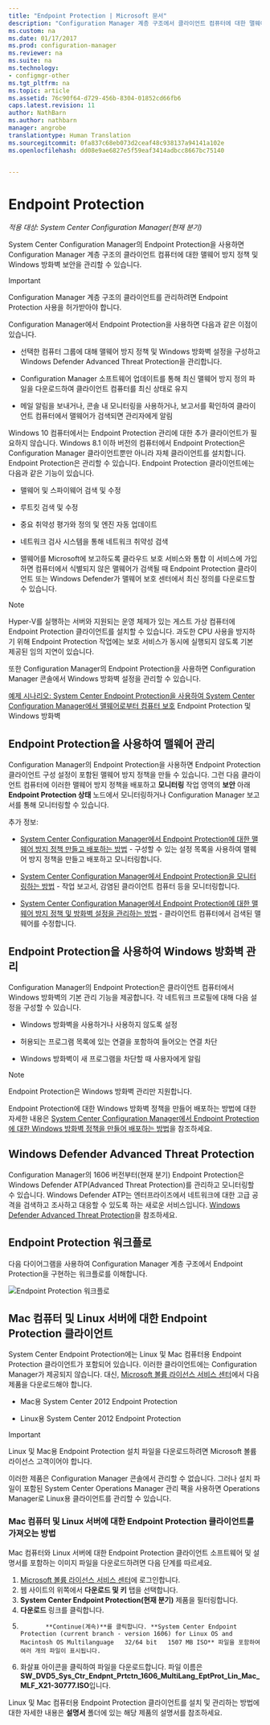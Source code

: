 ```yaml
---
title: "Endpoint Protection | Microsoft 문서"
description: "Configuration Manager 계층 구조에서 클라이언트 컴퓨터에 대한 맬웨어 방지 정책 및 Windows 방화벽 보안을 관리하는 방법을 알아봅니다."
ms.custom: na
ms.date: 01/17/2017
ms.prod: configuration-manager
ms.reviewer: na
ms.suite: na
ms.technology:
- configmgr-other
ms.tgt_pltfrm: na
ms.topic: article
ms.assetid: 76c90f64-d729-456b-8304-01852cd66fb6
caps.latest.revision: 11
author: NathBarn
ms.author: nathbarn
manager: angrobe
translationtype: Human Translation
ms.sourcegitcommit: 0fa837c68eb073d2ceaf48c938137a94141a102e
ms.openlocfilehash: dd08e9ae6827e5f59eaf3414adbcc8667bc75140


---
```

# <a name="endpoint-protection"></a>Endpoint Protection

*적용 대상: System Center Configuration Manager(현재 분기)*

System Center Configuration Manager의 Endpoint Protection을 사용하면 Configuration Manager 계층 구조의 클라이언트 컴퓨터에 대한 맬웨어 방지 정책 및 Windows 방화벽 보안을 관리할 수 있습니다.  

> [!IMPORTANT]  
>  Configuration Manager 계층 구조의 클라이언트를 관리하려면 Endpoint Protection 사용을 허가받아야 합니다.  

 Configuration Manager에서 Endpoint Protection을 사용하면 다음과 같은 이점이 있습니다.  

-   선택한 컴퓨터 그룹에 대해 맬웨어 방지 정책 및 Windows 방화벽 설정을 구성하고 Windows Defender Advanced Threat Protection을 관리합니다.  

-   Configuration Manager 소프트웨어 업데이트를 통해 최신 맬웨어 방지 정의 파일을 다운로드하여 클라이언트 컴퓨터를 최신 상태로 유지  

-   메일 알림을 보내거나, 콘솔 내 모니터링을 사용하거나, 보고서를 확인하여 클라이언트 컴퓨터에서 맬웨어가 검색되면 관리자에게 알림  

Windows 10 컴퓨터에서는 Endpoint Protection 관리에 대한 추가 클라이언트가 필요하지 않습니다. Windows 8.1 이하 버전의 컴퓨터에서 Endpoint Protection은 Configuration Manager 클라이언트뿐만 아니라 자체 클라이언트를 설치합니다. Endpoint Protection은 관리할 수 있습니다. Endpoint Protection 클라이언트에는 다음과 같은 기능이 있습니다.  

-   맬웨어 및 스파이웨어 검색 및 수정  

-   루트킷 검색 및 수정  

-   중요 취약성 평가와 정의 및 엔진 자동 업데이트  

-   네트워크 검사 시스템을 통해 네트워크 취약성 검색  

-   맬웨어를 Microsoft에 보고하도록 클라우드 보호 서비스와 통합 이 서비스에 가입하면 컴퓨터에서 식별되지 않은 맬웨어가 검색될 때 Endpoint Protection 클라이언트 또는 Windows Defender가 맬웨어 보호 센터에서 최신 정의를 다운로드할 수 있습니다.  

> [!NOTE]  
>  Hyper-V를 실행하는 서버와 지원되는 운영 체제가 있는 게스트 가상 컴퓨터에 Endpoint Protection 클라이언트를 설치할 수 있습니다. 과도한 CPU 사용을 방지하기 위해 Endpoint Protection 작업에는 보호 서비스가 동시에 실행되지 않도록 기본 제공된 임의 지연이 있습니다.  

 또한 Configuration Manager의 Endpoint Protection을 사용하면 Configuration Manager 콘솔에서 Windows 방화벽 설정을 관리할 수 있습니다.  

 [예제 시나리오: System Center Endpoint Protection을 사용하여 System Center Configuration Manager에서 맬웨어로부터 컴퓨터 보호](scenarios-endpoint-protection.md) Endpoint Protection 및 Windows 방화벽  


## <a name="managing-malware-with-endpoint-protection"></a>Endpoint Protection을 사용하여 맬웨어 관리  
 Configuration Manager의 Endpoint Protection을 사용하면 Endpoint Protection 클라이언트 구성 설정이 포함된 맬웨어 방지 정책을 만들 수 있습니다. 그런 다음 클라이언트 컴퓨터에 이러한 맬웨어 방지 정책을 배포하고 **모니터링** 작업 영역의 **보안** 아래 **Endpoint Protection 상태** 노드에서 모니터링하거나 Configuration Manager 보고서를 통해 모니터링할 수 있습니다.  

 추가 정보:  

-   [System Center Configuration Manager에서 Endpoint Protection에 대한 맬웨어 방지 정책 만들고 배포하는 방법](endpoint-antimalware-policies.md) - 구성할 수 있는 설정 목록을 사용하여 맬웨어 방지 정책을 만들고 배포하고 모니터링합니다.  

-   [System Center Configuration Manager에서 Endpoint Protection을 모니터링하는 방법](monitor-endpoint-protection.md) - 작업 보고서, 감염된 클라이언트 컴퓨터 등을 모니터링합니다.  

-   [System Center Configuration Manager에서 Endpoint Protection에 대한 맬웨어 방지 정책 및 방화벽 설정을 관리하는 방법](endpoint-antimalware-firewall.md) - 클라이언트 컴퓨터에서 검색된 맬웨어를 수정합니다.  


## <a name="managing-windows-firewall-with-endpoint-protection"></a>Endpoint Protection을 사용하여 Windows 방화벽 관리  
 Configuration Manager의 Endpoint Protection은 클라이언트 컴퓨터에서 Windows 방화벽의 기본 관리 기능을 제공합니다. 각 네트워크 프로필에 대해 다음 설정을 구성할 수 있습니다.  

-   Windows 방화벽을 사용하거나 사용하지 않도록 설정  

-   허용되는 프로그램 목록에 있는 연결을 포함하여 들어오는 연결 차단  

-   Windows 방화벽이 새 프로그램을 차단할 때 사용자에게 알림  

> [!NOTE]  
>  Endpoint Protection은 Windows 방화벽 관리만 지원합니다.  


 Endpoint Protection에 대한 Windows 방화벽 정책을 만들어 배포하는 방법에 대한 자세한 내용은 [System Center Configuration Manager에서 Endpoint Protection에 대한 Windows 방화벽 정책을 만들어 배포하는 방법](create-windows-firewall-policies.md)을 참조하세요.  


## <a name="windows-defender-advanced-threat-protection"></a>Windows Defender Advanced Threat Protection

Configuration Manager의 1606 버전부터(현재 분기) Endpoint Protection은 Windows Defender ATP(Advanced Threat Protection)를 관리하고 모니터링할 수 있습니다. Windows Defender ATP는 엔터프라이즈에서 네트워크에 대한 고급 공격을 검색하고 조사하고 대응할 수 있도록 하는 새로운 서비스입니다. [Windows Defender Advanced Threat Protection](windows-defender-advanced-threat-protection.md)을 참조하세요.

## <a name="endpoint-protection-workflow"></a>Endpoint Protection 워크플로  
 다음 다이어그램을 사용하여 Configuration Manager 계층 구조에서 Endpoint Protection을 구현하는 워크플로를 이해합니다.   

 ![Endpoint Protection 워크플로](../media/Endpoint-Protection-Workflow.gif)  

## <a name="endpoint-protection-client-for-mac-computers-and-linux-servers"></a>Mac 컴퓨터 및 Linux 서버에 대한 Endpoint Protection 클라이언트  
 System Center Endpoint Protection에는 Linux 및 Mac 컴퓨터용 Endpoint Protection 클라이언트가 포함되어 있습니다. 이러한 클라이언트에는 Configuration Manager가 제공되지 않습니다. 대신, [Microsoft 볼륨 라이선스 서비스 센터](https://www.microsoft.com/licensing/servicecenter/default.aspx)에서 다음 제품을 다운로드해야 합니다.  

-   Mac용 System Center 2012 Endpoint Protection  

-   Linux용 System Center 2012 Endpoint Protection  


> [!IMPORTANT]  
>  Linux 및 Mac용 Endpoint Protection 설치 파일을 다운로드하려면 Microsoft 볼륨 라이선스 고객이어야 합니다.  

 이러한 제품은 Configuration Manager 콘솔에서 관리할 수 없습니다. 그러나 설치 파일이 포함된 System Center Operations Manager 관리 팩을 사용하면 Operations Manager로 Linux용 클라이언트를 관리할 수 있습니다.  

### <a name="how-to-get-the-endpoint-protection-client-for-mac-computers-and-linux-servers"></a>Mac 컴퓨터 및 Linux 서버에 대한 Endpoint Protection 클라이언트를 가져오는 방법

Mac 컴퓨터와 Linux 서버에 대한 Endpoint Protection 클라이언트 소프트웨어 및 설명서를 포함하는 이미지 파일을 다운로드하려면 다음 단계를 따르세요.
1. [Microsoft 볼륨 라이선스 서비스 센터](https://www.microsoft.com/licensing/servicecenter/default.aspx)에 로그인합니다.
2. 웹 사이트의 위쪽에서 **다운로드 및 키** 탭을 선택합니다.
3. **System Center Endpoint Protection(현재 분기)** 제품을 필터링합니다.
4. **다운로드** 링크를 클릭합니다.
5. 
              **Continue(계속)**를 클릭합니다. **System Center Endpoint Protection (current branch - version 1606) for Linux OS and Macintosh OS Multilanguage   32/64 bit   1507 MB ISO** 파일을 포함하여 여러 개의 파일이 표시됩니다.
6. 화살표 아이콘을 클릭하여 파일을 다운로드합니다. 파일 이름은 **SW_DVD5_Sys_Ctr_Endpnt_Prtctn_1606_MultiLang_EptProt_Lin_Mac_MLF_X21-30777.ISO**입니다.

 Linux 및 Mac 컴퓨터용 Endpoint Protection 클라이언트를 설치 및 관리하는 방법에 대한 자세한 내용은 **설명서** 폴더에 있는 해당 제품의 설명서를 참조하세요.



<!--HONumber=Jan17_HO4-->


